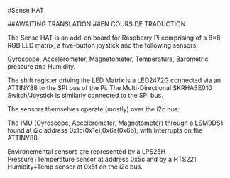 <!--
---
name: "Sense HAT"
class: board
type: tous
manufacturer: Raspberry Pi Foundation
url: https://www.raspberrypi.org/products/sense-hat/
description: Add-on board that includes an 8×8 RGB LED matrix, 5-button joystick as well as IMU and environmental sensors 
install:
  'devices':
    - 'i2c'
    - 'spi'    
pincount: 40
pin:
  '3':
    mode: i2c
  '5':
    mode: i2c
  '16':
    name: Joystick
    mode: input
  '18':
    name: Joystick
    mode: input
  '19':
    mode: spi
  '21':
    mode: spi
  '22':
    name: Joystick
    mode: input
  '23':
    mode: spi
  '24':
    mode: spi
-->
#Sense HAT

##AWAITING TRANSLATION
##EN COURS DE TRADUCTION

The Sense HAT is an add-on board for Raspberry Pi comprising of a 8×8 RGB LED matrix, a five-button joystick and the following sensors:

Gyroscope, Accelerometer, Magnetometer, Temperature, Barometric pressure and Humidity.

The shift register driving the LED Matrix is a LED2472G connected via an ATTINY88 to the SPI bus of the Pi. The Multi-Directional SKRHABE010 Switch/Joystick is similarly connected to the SPI bus.

The sensors themselves operate (mostly) over the i2c bus:

The IMU (Gyroscope, Accelerometer, Magnetometer) through a LSM9DS1 found at i2c address 0x1c(0x1e),0x6a(0x6b), with Interrupts on the ATTINY88.

Environemental sensors are represented by a LPS25H Pressure+Temperature sensor at address 0x5c and by a HTS221 Humidity+Temp sensor at 0x5f on the i2c bus.